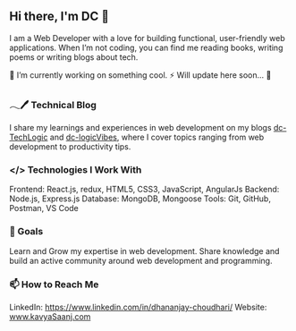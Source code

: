 ## Hi there, I'm DC 👋
I am a Web Developer with a love for building functional, user-friendly web applications. When I’m not coding, you can find me reading books, writing poems or writing blogs about tech.

🔭 I’m currently working on something cool. ⚡ Will update here soon... 🤞

### 𓂃🖊 Technical Blog
I share my learnings and experiences in web development on my blogs [dc-TechLogic](https://dc-techlogic.blogspot.com/) and [dc-logicVibes](https://dc-logicvibes.blogspot.com/), where I cover topics ranging from web development to productivity tips.

### </> Technologies I Work With
Frontend: React.js, redux, HTML5, CSS3, JavaScript, AngularJs
Backend: Node.js, Express.js
Database: MongoDB, Mongoose
Tools: Git, GitHub, Postman, VS Code

### 🏁 Goals
Learn and Grow my expertise in web development.
Share knowledge and build an active community around web development and programming.

### 📫 How to Reach Me
LinkedIn: https://www.linkedin.com/in/dhananjay-choudhari/
Website: www.kavyaSaanj.com

